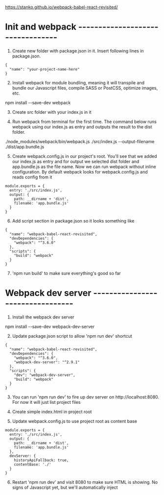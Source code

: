 https://stanko.github.io/webpack-babel-react-revisited/

# Init and webpack ---------------------------------

1. Create new folder with package.json in it. Insert following lines in package.json.

```
{
  "name": "your-project-name-here"
}
```

2. Install webpack for module bundling, meaning it will transpile and bundle our Javascript files, compile SASS or PostCSS, optimize images, etc.

npm install --save-dev webpack

3. Create src folder with your index.js in it

4. Run webpack from terminal for the first time. The command below runs webpack using our index.js as entry and outputs the result to the dist folder.

./node_modules/webpack/bin/webpack.js ./src/index.js --output-filename ./dist/app.bundle.js


5. Create webpack.config.js in our project's root. You'll see that we added our index.js as entry and for output we selected dist folder and app.bundle.js as the file name. Now we can run webpack without inline configuration. By default webpack looks for webpack.config.js and reads config from it

```
module.exports = {
  entry: './src/index.js',
  output: {
    path: __dirname + 'dist',
    filename: 'app.bundle.js'
  }
}
```

6. Add script section in package.json so it looks something like
```
{
  "name": "webpack-babel-react-revisited",
  "devDependencies": {
    "webpack": "^3.6.0"
  },
  "scripts": {
    "build": "webpack"
  }
}
```

7. 'npm run build' to make sure everything's good so far

# Webpack dev server ---------------------------------
1. Install the webpack dev server

npm install --save-dev webpack-dev-server

2. Update package.json script to allow 'npm run dev' shortcut

```
{
  "name": "webpack-babel-react-revisited",
  "devDependencies": {
    "webpack": "^3.6.0",
    "webpack-dev-server": "^2.9.1"
  },
  "scripts": {
    "dev": "webpack-dev-server",
    "build": "webpack"
  }
}
```

3. You can run 'npm run dev' to fire up dev server on http://localhost:8080. For now it will just list project files

4. Create simple index.html in project root

5. Update webpack.config.js to use project root as content base

```
module.exports = {
  entry: './src/index.js',
  output: {
    path: __dirname + 'dist',
    filename: 'app.bundle.js'
  },
  devServer: {
    historyApiFallback: true,
    contentBase: './'
  }
}
```

6. Restart 'npm run dev' and visit 8080 to make sure HTML is showing. No signs of Javascript yet, but we'll automatically inject <script> tags with a html-webpack-plugin


# HTML Webpack Plugin ---------------------------------

1. This plugin simplifies creation of HTML files to serve webpack bundles.

npm install --save-dev html-webpack-plugin

2. Update your webpack.config.js

```
const HtmlWebpackPlugin = require('html-webpack-plugin');

module.exports = {
  entry: './src/index.js',
  output: {
    path: __dirname + 'dist',
    filename: 'app.bundle.js'
  },
  plugins: [
    new HtmlWebpackPlugin({
      template: './index.html',
    }),
  ],
  devServer: {
    historyApiFallback: true,
    contentBase: './',
  }
};

```

# Babel ---------------------------------

1. To use ES2015 and beyond, you need Babel. Babel takes modern JS and transpiles it to older JS to be executed on browsers not supporting modern JS. You'll need 4 pages:
- Babel core package
- Babel webpack loader
- Babel env preset
- Babel React preset

npm install --save-dev babel-core babel-loader babel-preset-env babel-preset-react

2. Babel also has default config file which is .babelrc, so create it in project root. This will tell Babel to use two presets we just installed

touch .babelrc

```
{
  "presets": ["env", "react"]
}
```

3. Update webpack.config.js to use Babel loader for .js and .jsx files
```
const HtmlWebpackPlugin = require('html-webpack-plugin');

module.exports = {
  entry: './src/index.js',
  output: {
    path: __dirname + 'dist',
    filename: 'app.bundle.js'
  },
  plugins: [
    new HtmlWebpackPlugin({
      template: './index.html',
    }),
  ],
  module: {
    rules: [
      {
        test: /\.(js|jsx)$/,
        exclude: /node_modules/,
        use: [
          'babel-loader',
        ],
      },
    ],
  },
  resolve: {
    extensions: ['.js', '.jsx']
  },
  devServer: {
    historyApiFallback: true,
    contentBase: './',
  }
};
```

4. npm run dev to make sure everything's good so far. Nothing's really changed but JS is now transpiled and if you were to use ES6 syntax, it'll be transpiled to ES5 syntax

# React ---------------------------------

1. Install React

npm install --save react react-dom

2. You should now be able to use React in your index.js files
